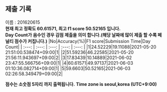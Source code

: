 


  
## 제출 기록  
이름 : 201620615  
**현재 최고 정확도 60.61571, 최고 f1 score 50.52165 입니다.**  
**Day Count가 음수인 경우 감점 제출을 의미 합니다.(해당 날짜에 많이 제출 할 수록 페널티 점수가 커집니다.)**
|No|Accuracy(%)|F1 score|Submission Time|Day Count|
| :---: | :---: | :---: | :---: | :---: |
|1|24.52229|19.11088|2021-05-20 21:51:00.538474+09:00|1|
|2|51.59236|46.22585|2021-05-20 21:56:11.943697+09:00|2|
|3|17.83439|10.14889|2021-06-02 23:47:55.566756+09:00|1|
|4|60.61571|49.97137|2021-06-03 01:10:36.082714+09:00|1|
|5|59.6603|50.52165|2021-06-03 02:26:58.349479+09:00|2|


**점수는 소숫점 5자리 까지 출력됩니다.**
**Time zone is seoul,korea (UTC+9:00)**
